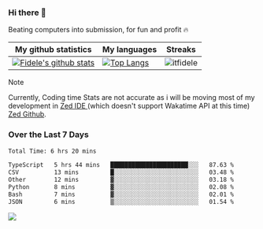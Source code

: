 ### Hi there 👋
<p>Beating computers into submission, for fun and profit 🔥</p>

|My github statistics|My languages|Streaks|
|-|-|-|
|[![Fidele's github stats](https://github-readme-stats.vercel.app/api?username=itfidele&count_private=true&show_icons=true&theme=dark&hide_title=true)](https://github.com/itfidele)|[![Top Langs](https://github-readme-stats.vercel.app/api/top-langs/?username=itfidele&show_icons=true&langs_count=8&theme=dark&layout=compact&hide_title=true)](https://github.com/itfidele)|![itfidele](https://github-readme-streak-stats.herokuapp.com/?user=itfidele&theme=dark)

> [!NOTE]  
> Currently, Coding time Stats are not accurate as i will be moving most of my development in <a href="https://zed.dev" target="_blank"> Zed IDE </a> (which doesn't support Wakatime API at this time) <a href="https://github.com/zed-industries/zed">Zed Github</a>.

### Over the Last 7 Days
<!--START_SECTION:waka-->

```txt
Total Time: 6 hrs 20 mins

TypeScript   5 hrs 44 mins   ██████████████████████░░░   87.63 %
CSV          13 mins         █░░░░░░░░░░░░░░░░░░░░░░░░   03.48 %
Other        12 mins         ▓░░░░░░░░░░░░░░░░░░░░░░░░   03.18 %
Python       8 mins          ▓░░░░░░░░░░░░░░░░░░░░░░░░   02.08 %
Bash         7 mins          ▓░░░░░░░░░░░░░░░░░░░░░░░░   02.01 %
JSON         6 mins          ▒░░░░░░░░░░░░░░░░░░░░░░░░   01.54 %
```

<!--END_SECTION:waka-->



![](https://komarev.com/ghpvc/?username=itfidele)
